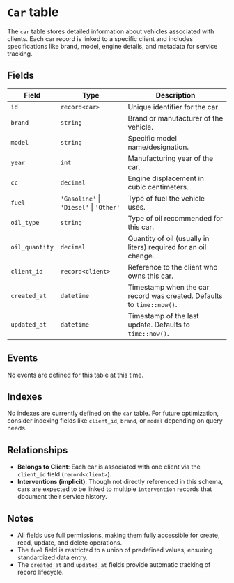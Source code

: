 # `Car` table

The `car` table stores detailed information about vehicles associated with clients. Each car record is linked to a specific client and includes specifications like brand, model, engine details, and metadata for service tracking.

## Fields

| Field          | Type                                    | Description                                                           |
| -------------- | --------------------------------------- | --------------------------------------------------------------------- |
| `id`           | `record<car>`                           | Unique identifier for the car.                                        |
| `brand`        | `string`                                | Brand or manufacturer of the vehicle.                                 |
| `model`        | `string`                                | Specific model name/designation.                                      |
| `year`         | `int`                                   | Manufacturing year of the car.                                        |
| `cc`           | `decimal`                               | Engine displacement in cubic centimeters.                             |
| `fuel`         | `'Gasoline'` \| `'Diesel'` \| `'Other'` | Type of fuel the vehicle uses.                                        |
| `oil_type`     | `string`                                | Type of oil recommended for this car.                                 |
| `oil_quantity` | `decimal`                               | Quantity of oil (usually in liters) required for an oil change.       |
| `client_id`    | `record<client>`                        | Reference to the client who owns this car.                            |
| `created_at`   | `datetime`                              | Timestamp when the car record was created. Defaults to `time::now()`. |
| `updated_at`   | `datetime`                              | Timestamp of the last update. Defaults to `time::now()`.              |

## Events

No events are defined for this table at this time.

## Indexes

No indexes are currently defined on the `car` table. For future optimization, consider indexing fields like `client_id`, `brand`, or `model` depending on query needs.


## Relationships

- **Belongs to Client**: Each car is associated with one client via the `client_id` field (`record<client>`).
- **Interventions (implicit)**: Though not directly referenced in this schema, cars are expected to be linked to multiple `intervention` records that document their service history.

## Notes

- All fields use full permissions, making them fully accessible for create, read, update, and delete operations.
- The `fuel` field is restricted to a union of predefined values, ensuring standardized data entry.
- The `created_at` and `updated_at` fields provide automatic tracking of record lifecycle.
